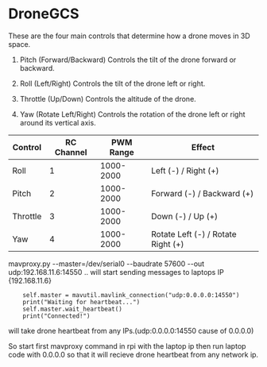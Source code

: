 # DroneGCS

These are the four main controls that determine how a drone moves in 3D space.

1. Pitch (Forward/Backward)
    Controls the tilt of the drone forward or backward.

2. Roll (Left/Right)
    Controls the tilt of the drone left or right.

3. Throttle (Up/Down)
    Controls the altitude of the drone.

4. Yaw (Rotate Left/Right)
    Controls the rotation of the drone left or right around its vertical axis.

| Control | RC Channel | PWM Range	| Effect |
| ------------- | ------------- | ------------- | ------------- |
| Roll	| 1	| 1000-2000	| Left (-) / Right (+) |
| Pitch	| 2	| 1000-2000	| Forward (-) / Backward (+) |
| Throttle	| 3	| 1000-2000	| Down (-) / Up (+) |
| Yaw	| 4	| 1000-2000	| Rotate Left (-) / Rotate Right (+) |



mavproxy.py --master=/dev/serial0 --baudrate 57600 --out udp:192.168.11.6:14550
.. will start sending messages to laptops IP {192.168.11.6}

        self.master = mavutil.mavlink_connection("udp:0.0.0.0:14550")
        print("Waiting for heartbeat...")
        self.master.wait_heartbeat()
        print("Connected!")

will take drone heartbeat from any IPs.(udp:0.0.0.0:14550 cause of 0.0.0.0)

So start first mavproxy command in rpi with the laptop ip then run laptop code with 0.0.0.0 so that it will recieve drone heartbeat from any network ip.